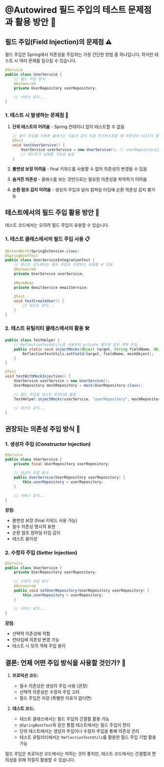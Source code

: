 # @Autowired 필드 주입의 테스트 문제점과 활용 방안 💉

## 필드 주입(Field Injection)의 문제점 ⚠️

필드 주입은 Spring에서 의존성을 주입하는 가장 간단한 방법 중 하나입니다. 하지만 테스트 시 여러 문제를 일으킬 수 있습니다.

```java
@Service
public class UserService {
    // 필드 주입 방식
    @Autowired
    private UserRepository userRepository;
    
    // 서비스 로직...
}
```

### 1. 테스트 시 발생하는 문제점 🧪

1. **단위 테스트의 어려움** - Spring 컨테이너 없이 테스트할 수 없음
   ```java
   // 필드 주입을 사용한 클래스는 다음과 같이 직접 인스턴스화할 때 의존성이 null이 됨
   @Test
   void testUserService() {
       UserService userService = new UserService(); // userRepository는 null
       // 테스트가 실패할 가능성 높음
   }
   ```

2. **불변성 보장 어려움** - final 키워드를 사용할 수 없어 의존성이 변경될 수 있음

3. **숨겨진 의존성** - 클래스를 보는 것만으로는 필요한 의존성을 파악하기 어려움
   
4. **순환 참조 감지 어려움** - 생성자 주입과 달리 컴파일 타임에 순환 의존성 감지 불가능

## 테스트에서의 필드 주입 활용 방안 🔄

테스트 코드에서는 오히려 필드 주입이 유용할 수 있습니다.

### 1. 테스트 클래스에서의 필드 주입 사용 📋

```java
@ExtendWith(SpringExtension.class)
@SpringBootTest
public class UserServiceIntegrationTest {
    // 테스트 코드에서는 필드 주입이 간결하고 유용할 수 있음
    @Autowired
    private UserService userService;
    
    @MockBean
    private EmailService emailService;
    
    @Test
    void testCreateUser() {
        // 테스트 로직...
    }
}
```

### 2. 테스트 유틸리티 클래스에서의 활용 🛠️

```java
public class TestHelper {
    // ReflectionTestUtils를 사용하여 private 필드에 모의 객체 주입
    public static void injectMocks(Object target, String fieldName, Object mockObject) {
        ReflectionTestUtils.setField(target, fieldName, mockObject);
    }
}

@Test
void testWithMockInjection() {
    UserService userService = new UserService();
    UserRepository mockRepository = mock(UserRepository.class);
    
    // 필드 주입을 테스트 목적으로 활용
    TestHelper.injectMocks(userService, "userRepository", mockRepository);
    
    // 테스트 로직...
}
```

## 권장되는 의존성 주입 방식 🌟

### 1. 생성자 주입 (Constructor Injection)

```java
@Service
public class UserService {
    private final UserRepository userRepository;
    
    // 생성자 주입 방식
    public UserService(UserRepository userRepository) {
        this.userRepository = userRepository;
    }
    
    // 서비스 로직...
}
```

**장점:**
- 불변성 보장 (final 키워드 사용 가능)
- 필수 의존성 명시적 표현
- 순환 참조 컴파일 타임 감지
- 테스트 용이성

### 2. 수정자 주입 (Setter Injection)

```java
@Service
public class UserService {
    private UserRepository userRepository;
    
    // 수정자 주입 방식
    @Autowired
    public void setUserRepository(UserRepository userRepository) {
        this.userRepository = userRepository;
    }
    
    // 서비스 로직...
}
```

**장점:**
- 선택적 의존성에 적합
- 런타임에 의존성 변경 가능
- 테스트 시 모의 객체 주입 용이

## 결론: 언제 어떤 주입 방식을 사용할 것인가? 🤔

1. **프로덕션 코드:**
   - 필수 의존성은 생성자 주입 사용 (권장)
   - 선택적 의존성은 수정자 주입 고려
   - 필드 주입은 지양 (특별한 이유가 없다면)

2. **테스트 코드:**
   - 테스트 클래스에서는 필드 주입의 간결함 활용 가능
   - `@SpringBootTest`와 같은 통합 테스트에서는 필드 주입이 편리
   - 단위 테스트에서는 생성자 주입이나 수정자 주입을 통해 의존성 관리
   - 테스트 유틸리티에서는 `ReflectionTestUtils`를 활용한 필드 주입 기법 활용 가능

필드 주입은 프로덕션 코드에서는 피하는 것이 좋지만, 테스트 코드에서는 간결함과 편의성을 위해 적절히 활용할 수 있습니다. 